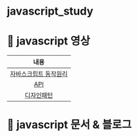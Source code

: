 # javascript_study


# 📌 javascript 영상
|내용|
|:------:|
|[자바스크립트 동작원리](https://github.com/smilejakdu/javascript_study/blob/main/theory/operating_principles.md)|
|[API](https://www.youtube.com/watch?v=ckSdPNKM2pY)|
|[디자인패턴](https://www.youtube.com/watch?v=lJES5TQTTWE)|

# 📌 javascript 문서 & 블로그
